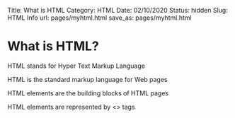 Title: What is HTML
Category: HTML
Date: 02/10/2020
Status: hidden
Slug: HTML Info
url: pages/myhtml.html
save_as: pages/myhtml.html

# What is HTML?

HTML stands for Hyper Text Markup Language

HTML is the standard markup language for Web pages

HTML elements are the building blocks of HTML pages

HTML elements are represented by <> tags